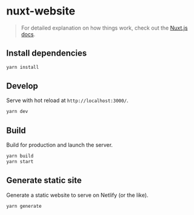 # nuxt-website

> For detailed explanation on how things work, check out the [Nuxt.js docs](https://nuxtjs.org).

## Install dependencies

```bash
yarn install
```

## Develop

Serve with hot reload at `http://localhost:3000/`.

```bash
yarn dev
```

## Build

Build for production and launch the server.

```bash
yarn build
yarn start
```

## Generate static site

Generate a static website to serve on Netlify (or the like).

```bash
yarn generate
```
